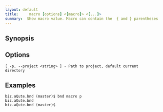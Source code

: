 ```yaml
---
layout: default
title:     macro [options] <[macro]> <[...]> 
summary:  Show macro value. Macro can contain the  { and } parentheses but it is also ok without. You can use the ':' instead of the ';' in a macro
---
```



## Synopsis

## Options

    [ -p, --project <string> ] - Path to project, default current directory

## Examples

    biz.aQute.bnd (master)$ bnd macro p
    biz.aQute.bnd
    biz.aQute.bnd (master)$ 

